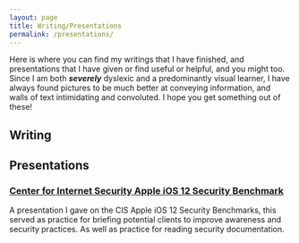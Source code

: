 ```yaml
---
layout: page
title: Writing/Presentations
permalink: /presentations/
---
```


Here is where you can find my writings that I have finished, and presentations that I have given or find useful or helpful, and you might too. Since I am both ***severely*** dyslexic and a predominantly visual learner, I have always found pictures to be much better at conveying information, and walls of text intimidating and convoluted. I hope you get something out of these!

## Writing

###

## Presentations

### [Center for Internet Security Apple iOS 12 Security Benchmark](https://docs.google.com/presentation/d/1qcumNSjvJxdsX3lB7g7JeZHhDcv4_R60Ju0IvAfyOUc/edit?usp=sharing)
A presentation I gave on the CIS Apple iOS 12 Security Benchmarks, this served as practice for briefing potential clients to improve awareness and security practices. As well as practice for reading security documentation.
